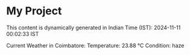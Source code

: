 # My Project

This content is dynamically generated in Indian Time (IST): 2024-11-11 00:02:33 IST


Current Weather in Coimbatore:
Temperature: 23.88 °C
Condition: haze

